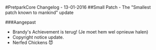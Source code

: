 #PretparkCore Changelog - 13-01-2016 
##Small Patch - The "Smallest patch known to mankind" update


###Aangepast
* Brandy's Achievement is terug! (Je moet hem wel opnieuw halen)
* Copyright notice update.
* Nerfed Chickens :smiling_imp:
